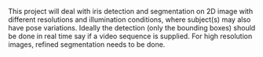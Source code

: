 This project will deal with iris detection and segmentation on 2D image with different resolutions and illumination conditions, where subject(s) may also have pose variations. Ideally the detection (only the bounding boxes) should be done in real time say if a video sequence is supplied. For high resolution images, refined segmentation needs to be done.